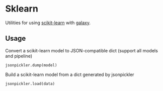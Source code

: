 # Sklearn
Utilities for using [scikit-learn](http://scikit-learn.org/) with [galaxy](https://github.com/galaxyproject/galaxy).

## Usage
Convert a scikit-learn model to JSON-compatible dict (support all models and pipeline)

```
jsonpickler.dump(model)
```

Build a scikit-learn model from a dict generated by jsonpickler

```
jsonpickler.load(data)
```
